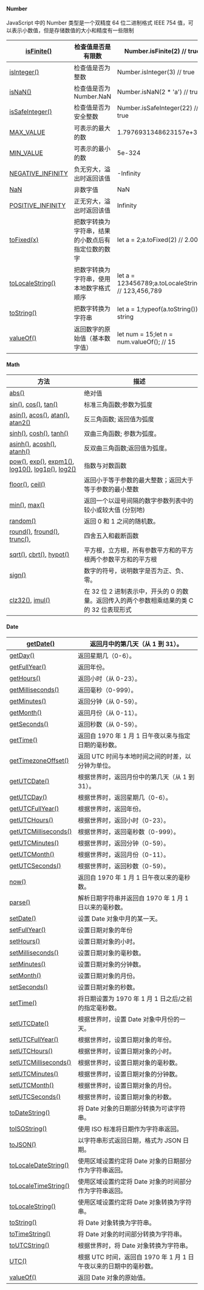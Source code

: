 #### Number

JavaScript 中的 Number 类型是一个双精度 64 位二进制格式 IEEE 754 值，可以表示小数值，但是存储数值的大小和精度有一些限制

| [isFinite()](https://www.w3school.com.cn/jsref/jsref_isfinite_number.asp)             | 检查值是否是有限数                 | Number.isFinite(2) // true                           |
| ------------------------------------------------------------------------------------- | ------------------------- | ---------------------------------------------------- |
| [isInteger()](https://www.w3school.com.cn/jsref/jsref_isinteger.asp)                  | 检查值是否为整数                  | Number.isInteger(3) // true                          |
| [isNaN()](https://www.w3school.com.cn/jsref/jsref_isnan_number.asp)                   | 检查值是否为 Number.NaN         | Number.isNaN(2 * 'a') // true                       |
| [isSafeInteger()](https://www.w3school.com.cn/jsref/jsref_issafeinteger.asp)          | 检查值是否为安全整数                | Number.isSafeInteger(22) // true                     |
| [MAX_VALUE](https://www.w3school.com.cn/jsref/jsref_max_value.asp)                    | 可表示的最大的数                  | 1.7976931348623157e+308                              |
| [MIN_VALUE](https://www.w3school.com.cn/jsref/jsref_min_value.asp)                    | 可表示的最小的数                  | 5e-324                                               |
| [NEGATIVE_INFINITY](https://www.w3school.com.cn/jsref/jsref_negative_infinity.asp)    | 负无穷大，溢出时返回该值              | -Infinity                                           |
| [NaN](https://www.w3school.com.cn/jsref/jsref_number_nan.asp)                         | 非数字值                      | NaN                                                  |
| [POSITIVE_INFINITY](https://www.w3school.com.cn/jsref/jsref_positive_infinity.asp)    | 正无穷大，溢出时返回该值              | Infinity                                             |
| [toFixed(x)](https://www.w3school.com.cn/jsref/jsref_tofixed.asp)                     | 把数字转换为字符串，结果的小数点后有指定位数的数字 | let a = 2;a.toFixed(2) // 2.00                       |
| [toLocaleString()](https://www.w3school.com.cn/jsref/jsref_tolocalestring_number.asp) | 把数字转换为字符串，使用本地数字格式顺序      | let a = 123456789;a.toLocaleString(); // 123,456,789 |
| [toString()](https://www.w3school.com.cn/jsref/jsref_tostring_number.asp)             | 把数字转换为字符串                 | let a = 1;typeof(a.toString()) // string             |
| [valueOf()](https://www.w3school.com.cn/jsref/jsref_valueof_number.asp)               | 返回数字的原始值（基本数字值）           | let num = 15;let n = num.valueOf(); // 15            |

#### Math

| 方法                                                                                                                                                                                                                                                                                                                                                                                                                                                                                                                                                                                                                                   | 描述                                                    |
| ------------------------------------------------------------------------------------------------------------------------------------------------------------------------------------------------------------------------------------------------------------------------------------------------------------------------------------------------------------------------------------------------------------------------------------------------------------------------------------------------------------------------------------------------------------------------------------------------------------------------------------ | ----------------------------------------------------- |
| [abs()](https://developer.mozilla.org/zh-CN/docs/Web/JavaScript/Reference/Global_Objects/Math/abs)                                                                                                                                                                                                                                                                                                                                                                                                                                                                                                                                   | 绝对值                                                   |
| [sin()](https://developer.mozilla.org/zh-CN/docs/Web/JavaScript/Reference/Global_Objects/Math/sin), [cos()](https://developer.mozilla.org/zh-CN/docs/Web/JavaScript/Reference/Global_Objects/Math/cos), [tan()](https://developer.mozilla.org/zh-CN/docs/Web/JavaScript/Reference/Global_Objects/Math/tan)                                                                                                                                                                                                                                                                                                                           | 标准三角函数;参数为弧度                                          |
| [asin()](https://developer.mozilla.org/zh-CN/docs/Web/JavaScript/Reference/Global_Objects/Math/asin), [acos()](https://developer.mozilla.org/zh-CN/docs/Web/JavaScript/Reference/Global_Objects/Math/acos), [atan()](https://developer.mozilla.org/zh-CN/docs/Web/JavaScript/Reference/Global_Objects/Math/atan), [atan2()](https://developer.mozilla.org/zh-CN/docs/Web/JavaScript/Reference/Global_Objects/Math/atan2)                                                                                                                                                                                                             | 反三角函数; 返回值为弧度                                         |
| [sinh()](https://developer.mozilla.org/zh-CN/docs/Web/JavaScript/Reference/Global_Objects/Math/sinh), [cosh()](https://developer.mozilla.org/zh-CN/docs/Web/JavaScript/Reference/Global_Objects/Math/cosh), [tanh()](https://developer.mozilla.org/zh-CN/docs/Web/JavaScript/Reference/Global_Objects/Math/tanh)                                                                                                                                                                                                                                                                                                                     | 双曲三角函数; 参数为弧度。                                        |
| [asinh()](https://developer.mozilla.org/zh-CN/docs/Web/JavaScript/Reference/Global_Objects/Math/asinh), [acosh()](https://developer.mozilla.org/zh-CN/docs/Web/JavaScript/Reference/Global_Objects/Math/acosh), [atanh()](https://developer.mozilla.org/zh-CN/docs/Web/JavaScript/Reference/Global_Objects/Math/atanh)                                                                                                                                                                                                                                                                                                               | 反双曲三角函数;返回值为弧度。                                       |
| [pow()](https://developer.mozilla.org/zh-CN/docs/Web/JavaScript/Reference/Global_Objects/Math/pow), [exp()](https://developer.mozilla.org/zh-CN/docs/Web/JavaScript/Reference/Global_Objects/Math/exp), [expm1()](https://developer.mozilla.org/zh-CN/docs/Web/JavaScript/Reference/Global_Objects/Math/expm1), [log10()](https://developer.mozilla.org/zh-CN/docs/Web/JavaScript/Reference/Global_Objects/Math/log10), [log1p()](https://developer.mozilla.org/zh-CN/docs/Web/JavaScript/Reference/Global_Objects/Math/log1p), [log2()](https://developer.mozilla.org/zh-CN/docs/Web/JavaScript/Reference/Global_Objects/Math/log2) | 指数与对数函数                                               |
| [floor()](https://developer.mozilla.org/zh-CN/docs/Web/JavaScript/Reference/Global_Objects/Math/floor), [ceil()](https://developer.mozilla.org/zh-CN/docs/Web/JavaScript/Reference/Global_Objects/Math/ceil)                                                                                                                                                                                                                                                                                                                                                                                                                         | 返回小于等于参数的最大整数；返回大于等于参数的最小整数                           |
| [min()](https://developer.mozilla.org/zh-CN/docs/Web/JavaScript/Reference/Global_Objects/Math/min), [max()](https://developer.mozilla.org/zh-CN/docs/Web/JavaScript/Reference/Global_Objects/Math/max)                                                                                                                                                                                                                                                                                                                                                                                                                               | 返回一个以逗号间隔的数字参数列表中的较小或较大值 (分别地)                        |
| [random()](https://developer.mozilla.org/zh-CN/docs/Web/JavaScript/Reference/Global_Objects/Math/random)                                                                                                                                                                                                                                                                                                                                                                                                                                                                                                                             | 返回 0 和 1 之间的随机数。                                      |
| [round()](https://developer.mozilla.org/zh-CN/docs/Web/JavaScript/Reference/Global_Objects/Math/round), [fround()](https://developer.mozilla.org/zh-CN/docs/Web/JavaScript/Reference/Global_Objects/Math/fround), [trunc()](https://developer.mozilla.org/zh-CN/docs/Web/JavaScript/Reference/Global_Objects/Math/trunc),                                                                                                                                                                                                                                                                                                            | 四舍五入和截断函数                                             |
| [sqrt()](https://developer.mozilla.org/zh-CN/docs/Web/JavaScript/Reference/Global_Objects/Math/sqrt), [cbrt()](https://developer.mozilla.org/zh-CN/docs/Web/JavaScript/Reference/Global_Objects/Math/cbrt), [hypot()](https://developer.mozilla.org/zh-CN/docs/Web/JavaScript/Reference/Global_Objects/Math/hypot)                                                                                                                                                                                                                                                                                                                   | 平方根，立方根，所有参数平方和的平方根两个参数平方和的平方根                        |
| [sign()](https://developer.mozilla.org/zh-CN/docs/Web/JavaScript/Reference/Global_Objects/Math/sign)                                                                                                                                                                                                                                                                                                                                                                                                                                                                                                                                 | 数字的符号，说明数字是否为正、负、零。                                   |
| [clz32()](https://developer.mozilla.org/zh-CN/docs/Web/JavaScript/Reference/Global_Objects/Math/clz32), [imul()](https://developer.mozilla.org/zh-CN/docs/Web/JavaScript/Reference/Global_Objects/Math/imul)                                                                                                                                                                                                                                                                                                                                                                                                                         | 在 32 位 2 进制表示中，开头的 0 的数量。返回传入的两个参数相乘结果的类 C 的 32 位表现形式 |

#### Date

| [getDate()](https://www.w3school.com.cn/jsref/jsref_getdate.asp)                       | 返回月中的第几天（从 1 到 31）。                       |
| -------------------------------------------------------------------------------------- | ----------------------------------------- |
| [getDay()](https://www.w3school.com.cn/jsref/jsref_getday.asp)                         | 返回星期几（0-6）。                               |
| [getFullYear()](https://www.w3school.com.cn/jsref/jsref_getfullyear.asp)               | 返回年份。                                     |
| [getHours()](https://www.w3school.com.cn/jsref/jsref_gethours.asp)                     | 返回小时（从 0-23）。                             |
| [getMilliseconds()](https://www.w3school.com.cn/jsref/jsref_getmilliseconds.asp)       | 返回毫秒（0-999）。                              |
| [getMinutes()](https://www.w3school.com.cn/jsref/jsref_getminutes.asp)                 | 返回分钟（从 0-59）。                             |
| [getMonth()](https://www.w3school.com.cn/jsref/jsref_getmonth.asp)                     | 返回月份（从 0-11）。                             |
| [getSeconds()](https://www.w3school.com.cn/jsref/jsref_getseconds.asp)                 | 返回秒数（从 0-59）。                             |
| [getTime()](https://www.w3school.com.cn/jsref/jsref_gettime.asp)                       | 返回自 1970 年 1 月 1 日午夜以来与指定日期的毫秒数。          |
| [getTimezoneOffset()](https://www.w3school.com.cn/jsref/jsref_gettimezoneoffset.asp)   | 返回 UTC 时间与本地时间之间的时差，以分钟为单位。               |
| [getUTCDate()](https://www.w3school.com.cn/jsref/jsref_getutcdate.asp)                 | 根据世界时，返回月份中的第几天（从 1 到 31）。                |
| [getUTCDay()](https://www.w3school.com.cn/jsref/jsref_getutcday.asp)                   | 根据世界时，返回星期几（0-6）。                         |
| [getUTCFullYear()](https://www.w3school.com.cn/jsref/jsref_getutcfullyear.asp)         | 根据世界时，返回年份。                               |
| [getUTCHours()](https://www.w3school.com.cn/jsref/jsref_getutchours.asp)               | 根据世界时，返回小时（0-23）。                         |
| [getUTCMilliseconds()](https://www.w3school.com.cn/jsref/jsref_getutcmilliseconds.asp) | 根据世界时，返回毫秒数（0-999）。                       |
| [getUTCMinutes()](https://www.w3school.com.cn/jsref/jsref_getutcminutes.asp)           | 根据世界时，返回分钟（0-59）。                         |
| [getUTCMonth()](https://www.w3school.com.cn/jsref/jsref_getutcmonth.asp)               | 根据世界时，返回月份（0-11）。                         |
| [getUTCSeconds()](https://www.w3school.com.cn/jsref/jsref_getutcseconds.asp)           | 根据世界时，返回秒数（0-59）。                         |
| [now()](https://www.w3school.com.cn/jsref/jsref_now.asp)                               | 返回自 1970 年 1 月 1 日午夜以来的毫秒数。               |
| [parse()](https://www.w3school.com.cn/jsref/jsref_parse.asp)                           | 解析日期字符串并返回自 1970 年 1 月 1 日以来的毫秒数。         |
| [setDate()](https://www.w3school.com.cn/jsref/jsref_setdate.asp)                       | 设置 Date 对象中月的某一天。                         |
| [setFullYear()](https://www.w3school.com.cn/jsref/jsref_setfullyear.asp)               | 设置日期对象的年份                                 |
| [setHours()](https://www.w3school.com.cn/jsref/jsref_sethours.asp)                     | 设置日期对象的小时。                                |
| [setMilliseconds()](https://www.w3school.com.cn/jsref/jsref_setmilliseconds.asp)       | 设置日期对象的毫秒数。                               |
| [setMinutes()](https://www.w3school.com.cn/jsref/jsref_setminutes.asp)                 | 设置日期对象的分钟数。                               |
| [setMonth()](https://www.w3school.com.cn/jsref/jsref_setmonth.asp)                     | 设置日期对象的月份。                                |
| [setSeconds()](https://www.w3school.com.cn/jsref/jsref_setseconds.asp)                 | 设置日期对象的秒数。                                |
| [setTime()](https://www.w3school.com.cn/jsref/jsref_settime.asp)                       | 将日期设置为 1970 年 1 月 1 日之后/之前的指定毫秒数。         |
| [setUTCDate()](https://www.w3school.com.cn/jsref/jsref_setutcdate.asp)                 | 根据世界时，设置 Date 对象中月份的一天。                   |
| [setUTCFullYear()](https://www.w3school.com.cn/jsref/jsref_setutcfullyear.asp)         | 根据世界时，设置日期对象的年份。                          |
| [setUTCHours()](https://www.w3school.com.cn/jsref/jsref_setutchours.asp)               | 根据世界时，设置日期对象的小时。                          |
| [setUTCMilliseconds()](https://www.w3school.com.cn/jsref/jsref_setutcmilliseconds.asp) | 根据世界时，设置日期对象的毫秒数。                         |
| [setUTCMinutes()](https://www.w3school.com.cn/jsref/jsref_setutcminutes.asp)           | 根据世界时，设置日期对象的分钟数。                         |
| [setUTCMonth()](https://www.w3school.com.cn/jsref/jsref_setutcmonth.asp)               | 根据世界时，设置日期对象的月份。                          |
| [setUTCSeconds()](https://www.w3school.com.cn/jsref/jsref_setutcseconds.asp)           | 根据世界时，设置日期对象的秒数。                          |
| [toDateString()](https://www.w3school.com.cn/jsref/jsref_todatestring.asp)             | 将 Date 对象的日期部分转换为可读字符串。                   |
| [toISOString()](https://www.w3school.com.cn/jsref/jsref_toisostring.asp)               | 使用 ISO 标准将日期作为字符串返回。                      |
| [toJSON()](https://www.w3school.com.cn/jsref/jsref_tojson.asp)                         | 以字符串形式返回日期，格式为 JSON 日期。                   |
| [toLocaleDateString()](https://www.w3school.com.cn/jsref/jsref_tolocaledatestring.asp) | 使用区域设置约定将 Date 对象的日期部分作为字符串返回。            |
| [toLocaleTimeString()](https://www.w3school.com.cn/jsref/jsref_tolocaletimestring.asp) | 使用区域设置约定将 Date 对象的时间部分作为字符串返回。            |
| [toLocaleString()](https://www.w3school.com.cn/jsref/jsref_tolocalestring.asp)         | 使用区域设置约定将 Date 对象转换为字符串。                  |
| [toString()](https://www.w3school.com.cn/jsref/jsref_tostring_date.asp)                | 将 Date 对象转换为字符串。                          |
| [toTimeString()](https://www.w3school.com.cn/jsref/jsref_totimestring.asp)             | 将 Date 对象的时间部分转换为字符串。                     |
| [toUTCString()](https://www.w3school.com.cn/jsref/jsref_toutcstring.asp)               | 根据世界时，将 Date 对象转换为字符串。                    |
| [UTC()](https://www.w3school.com.cn/jsref/jsref_utc.asp)                               | 根据 UTC 时间，返回自 1970 年 1 月 1 日午夜以来的日期中的毫秒数。 |
| [valueOf()](https://www.w3school.com.cn/jsref/jsref_valueof_date.asp)                  | 返回 Date 对象的原始值。